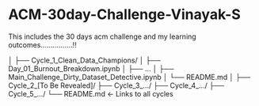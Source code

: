 # ACM-30day-Challenge-Vinayak-S
This includes the 30 days acm challenge and my learning outcomes................!!




│
├── Cycle_1_Clean_Data_Champions/
│   ├── Day_01_Burnout_Breakdown.ipynb
│   ├── ...
│   ├── Main_Challenge_Dirty_Dataset_Detective.ipynb
│   └── README.md
│
├── Cycle_2_[To Be Revealed]/
├── Cycle_3_.../
├── Cycle_4_.../
├── Cycle_5_.../
└── README.md ← Links to all cycles
